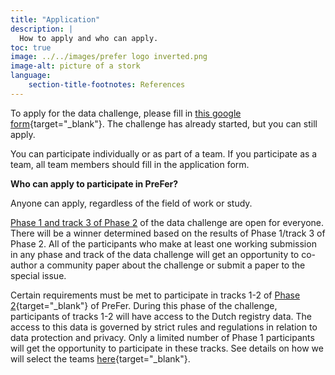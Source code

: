 ```yaml
---
title: "Application"
description: |
  How to apply and who can apply.
toc: true
image: ../../images/prefer logo inverted.png
image-alt: picture of a stork
language: 
    section-title-footnotes: References
---
```


To apply for the data challenge, please fill in [this google form](https://forms.gle/cxc7U24n5ox7A1vu7){target="_blank"}. 
The challenge has already started, but you can still apply.  

You can participate individually or as part of a team. If you participate as a team, all team members should fill in the application form.

__Who can apply to participate in PreFer?__  

Anyone can apply, regardless of the field of work or study.

[Phase 1 and track 3 of Phase 2](/details/overview/3phases.md) of the data challenge are open for everyone. There will be a winner determined based on the results of Phase 1/track 3 of Phase 2. All of the participants who make at least one working submission in any phase and track of the data challenge will get an opportunity to co-author a community paper about the challenge or submit a paper to the special issue. 

Certain requirements must be met to participate in tracks 1-2 of [Phase 2](/details/overview/3phases.md){target="_blank"} of PreFer. During this phase of the challenge, participants of tracks 1-2 will have access to the Dutch registry data. The access to this data is governed by strict rules and regulations in relation to data protection and privacy. Only a limited number of Phase 1 participants will get the opportunity to participate in these tracks. See details on how we will select the teams [here](/details/overview/4submission_evaluation_winners.md){target="_blank"}.


  